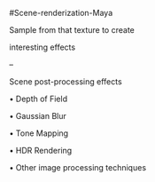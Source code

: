 #Scene-renderization-Maya

Sample from that texture to create

interesting effects

–

Scene post-processing effects

• Depth of Field

• Gaussian Blur

• Tone Mapping

• HDR Rendering

• Other image processing techniques
